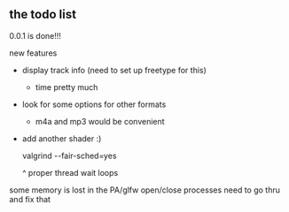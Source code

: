 ## the todo list
0.0.1 is done!!!

new features

- display track info (need to set up freetype for this)
  - time pretty much
- look for some options for other formats
  - m4a and mp3 would be convenient

- add another shader :)

  valgrind --fair-sched=yes

  ^ proper thread wait loops


some memory is lost in the PA/glfw open/close processes
need to go thru and fix that
